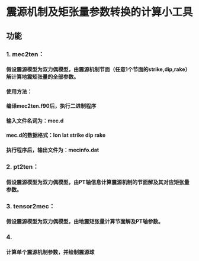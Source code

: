# 震源机制及矩张量参数转换的计算小工具
## 功能
### 1. mec2ten： 
#### 假设震源模型为双力偶模型，由震源机制节面（任意1个节面的strike,dip,rake）解计算地震矩张量的全部参数。
#### 使用方法：
#### 编译mec2ten.f90后，执行二进制程序
#### 输入文件名词为：mec.d
#### mec.d的数据格式：lon lat strike dip rake
#### 执行程序后，输出文件为：mecinfo.dat  

### 2. pt2ten：  
#### 假设震源模型为双力偶模型，由PT轴信息计算震源机制的节面解及其对应矩张量参数。
### 3. tensor2mec：  
#### 假设震源模型为双力偶模型，由地震矩张量计算节面解及PT轴参数。 
### 4. 
#### 计算单个震源机制参数，并绘制震源球
